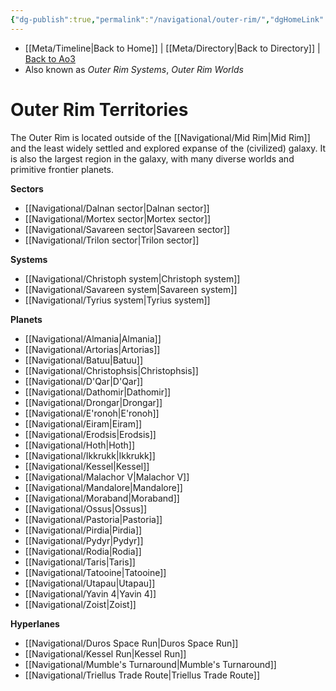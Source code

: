```yaml
---
{"dg-publish":true,"permalink":"/navigational/outer-rim/","dgHomeLink":false}
---
```


- [[Meta/Timeline\|Back to Home]] | [[Meta/Directory\|Back to Directory]] | [Back to Ao3](https://archiveofourown.org/works/19334440/chapters/45992584)
- Also known as *Outer Rim Systems*, *Outer Rim Worlds*

# Outer Rim Territories
The Outer Rim is located outside of the [[Navigational/Mid Rim\|Mid Rim]] and the least widely settled and explored expanse of the (civilized) galaxy. It is also the largest region in the galaxy, with many diverse worlds and primitive frontier planets. 

**Sectors**
- [[Navigational/Dalnan sector\|Dalnan sector]]
- [[Navigational/Mortex sector\|Mortex sector]]
- [[Navigational/Savareen sector\|Savareen sector]]
- [[Navigational/Trilon sector\|Trilon sector]]

**Systems**
- [[Navigational/Christoph system\|Christoph system]]
- [[Navigational/Savareen system\|Savareen system]]
- [[Navigational/Tyrius system\|Tyrius system]]

**Planets**
- [[Navigational/Almania\|Almania]]
- [[Navigational/Artorias\|Artorias]]
- [[Navigational/Batuu\|Batuu]]
- [[Navigational/Christophsis\|Christophsis]]
- [[Navigational/D'Qar\|D'Qar]]
- [[Navigational/Dathomir\|Dathomir]]
- [[Navigational/Drongar\|Drongar]]
- [[Navigational/E'ronoh\|E'ronoh]]
- [[Navigational/Eiram\|Eiram]]
- [[Navigational/Erodsis\|Erodsis]]
- [[Navigational/Hoth\|Hoth]]
- [[Navigational/Ikkrukk\|Ikkrukk]]
- [[Navigational/Kessel\|Kessel]]
- [[Navigational/Malachor V\|Malachor V]]
- [[Navigational/Mandalore\|Mandalore]]
- [[Navigational/Moraband\|Moraband]]
- [[Navigational/Ossus\|Ossus]]
- [[Navigational/Pastoria\|Pastoria]]
- [[Navigational/Pirdia\|Pirdia]]
- [[Navigational/Pydyr\|Pydyr]]
- [[Navigational/Rodia\|Rodia]]
- [[Navigational/Taris\|Taris]]
- [[Navigational/Tatooine\|Tatooine]]
- [[Navigational/Utapau\|Utapau]]
- [[Navigational/Yavin 4\|Yavin 4]]
- [[Navigational/Zoist\|Zoist]]

**Hyperlanes**
- [[Navigational/Duros Space Run\|Duros Space Run]]
- [[Navigational/Kessel Run\|Kessel Run]]
- [[Navigational/Mumble's Turnaround\|Mumble's Turnaround]]
- [[Navigational/Triellus Trade Route\|Triellus Trade Route]]
